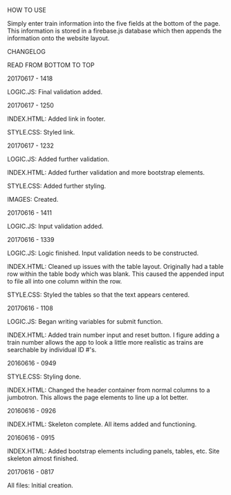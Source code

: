 HOW TO USE

Simply enter train information into the five fields at the bottom of the page. This information is stored in a firebase.js database which then appends the information onto the website layout.

CHANGELOG

READ FROM BOTTOM TO TOP

20170617 - 1418

LOGIC.JS: Final validation added.

20170617 - 1250

INDEX.HTML: Added link in footer.

STYLE.CSS: Styled link.

20170617 - 1232

LOGIC.JS: Added further validation.

INDEX.HTML: Added further validation and more bootstrap elements.

STYLE.CSS: Added further styling.

IMAGES: Created.

20170616 - 1411

LOGIC.JS: Input validation added.

20170616 - 1339

LOGIC.JS: Logic finished. Input validation needs to be constructed.

INDEX.HTML: Cleaned up issues with the table layout. Originally had a table row within the table body which was blank. This caused the appended input to file all into one column within the row.

STYLE.CSS: Styled the tables so that the text appears centered.

20170616 - 1108

LOGIC.JS: Began writing variables for submit function.

INDEX.HTML: Added train number input and reset button. I figure adding a train number allows the app to look a little more realistic as trains are searchable by individual ID #'s.

20160616 - 0949 

STYLE.CSS: Styling done.

INDEX.HTML: Changed the header container from normal columns to a jumbotron. This allows the page elements to line up a lot better.

20160616 - 0926

INDEX.HTML: Skeleton complete. All items added and functioning.

20160616 - 0915

INDEX.HTML: Added bootstrap elements including panels, tables, etc. Site skeleton almost finished.

20170616 - 0817

All files: Initial creation.